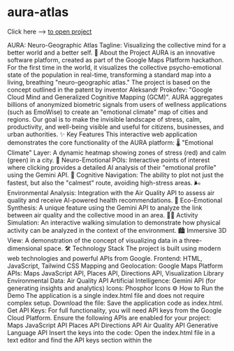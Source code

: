 # aura-atlas
<p>
Click here --> <a href="https://html-preview.github.io/?url=https://github.com/aura-emowise/aura-atlas/blob/main/index.html" target="_blank">to open project</a>
</p>
AURA:  Neuro-Geographic Atlas
Tagline: Visualizing the collective mind for a better world and a better self.
🚀 About the Project
AURA is an innovative software platform, created as part of the Google Maps Platform hackathon. For the first time in the world, it visualizes the collective psycho-emotional state of the population in real-time, transforming a standard map into a living, breathing "neuro-geographic atlas."
The project is based on the concept outlined in the patent by inventor Aleksandr Prokofev: "Google Cloud Mind and Generalized Cognitive Mapping (GCM)". AURA aggregates billions of anonymized biometric signals from users of wellness applications (such as EmoWise) to create an "emotional climate" map of cities and regions.
Our goal is to make the invisible landscape of stress, calm, productivity, and well-being visible and useful for citizens, businesses, and urban authorities.
✨ Key Features
This interactive web application demonstrates the core functionality of the AURA platform:
🌡️ "Emotional Climate" Layer: A dynamic heatmap showing zones of stress (red) and calm (green) in a city.
📍 Neuro-Emotional POIs: Interactive points of interest where clicking provides a detailed AI analysis of their "emotional profile" using the Gemini API.
🍃 Cognitive Navigation: The ability to plot not just the fastest, but also the "calmest" route, avoiding high-stress areas.
🌬️ Environmental Analysis: Integration with the Air Quality API to assess air quality and receive AI-powered health recommendations.
🤝 Eco-Emotional Synthesis: A unique feature using the Gemini API to analyze the link between air quality and the collective mood in an area.
🚶‍♂️ Activity Simulation: An interactive walking simulation to demonstrate how physical activity can be analyzed in the context of the environment.
🏙️ Immersive 3D View: A demonstration of the concept of visualizing data in a three-dimensional space.
🛠️ Technology Stack
The project is built using modern web technologies and powerful APIs from Google.
Frontend: HTML, JavaScript, Tailwind CSS
Mapping and Geolocation: Google Maps Platform
APIs: Maps JavaScript API, Places API, Directions API, Visualization Library
Environmental Data: Air Quality API
Artificial Intelligence: Gemini API (for generating insights and analytics)
Icons: Phosphor Icons
⚙️ How to Run the Demo
The application is a single index.html file and does not require complex setup.
Download the file: Save the application code as index.html.
Get API Keys: For full functionality, you will need API keys from the Google Cloud Platform. Ensure the following APIs are enabled for your project:
Maps JavaScript API
Places API
Directions API
Air Quality API
Generative Language API
Insert the keys into the code: Open the index.html file in a text editor and find the API keys section within the <script> tag. Insert your keys into the corresponding variables: mapsApiKey, airQualityApiKey, and geminiApiKey.
Open in a browser: Open the index.html file in any modern web browser.
Important: Make sure that a Billing Account is enabled for your project in the Google Cloud Console. This is a necessary requirement for the APIs to work, even within the free tiers.
Visionary: Aleksandr Prokofev
This project is a practical implementation of the ideas embedded in the concepts of EmoWise, GCM, and Cognitive Sovereignty. It demonstrates how technology can help us not only navigate the physical world but also better understand and shape our internal and collective mental landscape.
